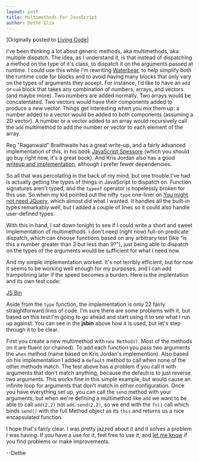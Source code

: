 ```yaml
---
layout: post
title: Multimethods for JavaScript
author: Dethe Elza
---
```


[Originally posted to [Living Code](http://livingcode.org/entries/2015_01_09_multimethods/)]

I've been thinking a lot about generic methods, aka multimethods, aka multiple dispatch. The idea, as I understand it, is that instead of dispatching a method on the type of it's class, to dispatch it on the arguments passed at runtime. I could use this while I'm rewriting [Waterbear](http://waterbearlang.com/), to help simplify both the runtime code for blocks and to avoid having many blocks that only vary on the types of arguments they accept. For instance, I'd like to have an `add` or `sum` block that takes any combination of numbers, arrays, and vectors (and maybe more). Two numbers are added normally. Two arrays would be concatentated. Two vectors would have their components added to produce a new vector. Things get interesting when you mix them up: a number added to a vector would be added to both components (assuming a 2D vector). A number or a vector added to an array would recursively call the `add` multimethod to add the number or vector to each element of the array.

 Reg "Raganwald" Braithwaite has a great write-up, and a fairly advanced implementation of this, in his book [JavaScript Spessore](https://leanpub.com/javascript-spessore/read#leanpub-auto-multiple-dispatch) (which you should go buy right now, it's a great book). And Kris Jordan also has a good [writeup and implementation](http://krisjordan.com/multimethod-js), although I prefer fewer dependencies.

So all that was percolating in the back of my mind, but one trouble I've had is actually getting the types of things in JavaScript to dispatch on. Function signatures aren't typed, and the `typeof` operator is hopelessly broken for this use. So when my kid pointed out the nifty `type` one-liner on [You might not need JQuery](http://youmightnotneedjquery.com/#type), which almost did what I wanted. It handles all the built-in types remarkably well, but I added a couple of lines so it could also handle user-defined types.

With this in hand, I sat down tonight to see if I could write a short and sweet implementation of multimethods. I don't need (right now) full-on predicate dispatch, which can choose functions based on any arbitrary test (like "is this a number greater than 3 but less than 9?"), just being able to dispatch on the types of the arguments would be sufficient for what I need now.

And my simple implementation worked. It's not terribly efficient, but for now it seems to be working well enough for my purposes, and I can add trampolining later if the speed becomes a burden. Here is the implentation and its own test code:

<a class="jsbin-embed" href="http://jsbin.com/xavajexogi/1/embed">JS Bin</a><script src="http://static.jsbin.com/js/embed.js"></script>

Aside from the `type` function, the implementation is only 22 fairly straightforward lines of code. I'm sure there are some problems with it, but based on this test I'm going to go ahead and start using it to see what I run up against. You can see in the **jsbin** above how it is used, but let's step through it to be clear.

First you create a new multimethod with `new Method()`. Most of the methods on it are fluent (or chained). To add each function you pass two arguments the `when` method (name based on Kris Jordan's implemention). Also based on his implementation I added a `default` method to call when none of the other methods match. The test above has a problem if you call it with arguments that don't match anything, because the default is to just reverse two arguments. This works fine in this simple example, but would cause an infinite loop for arguments that don't match in either configuration. Once you have everything set up, you can call the `send` method with your arguments, but when we're defining a multimethod like `add` we want to be able to call `add(2,2)` not `add.send(2,2)`, so we end with the `fn()` call which binds `send()` with the full Method object as its `this` and returns us a nice encapsulated function.

I hope that's fairly clear. I was pretty jazzed about it and it solves a problem I was having. If you have a use for it, feel free to use it, and [let me know](https://github.com/waterbearlang/waterbear/issues) if you find problems or make improvements.

--Dethe
